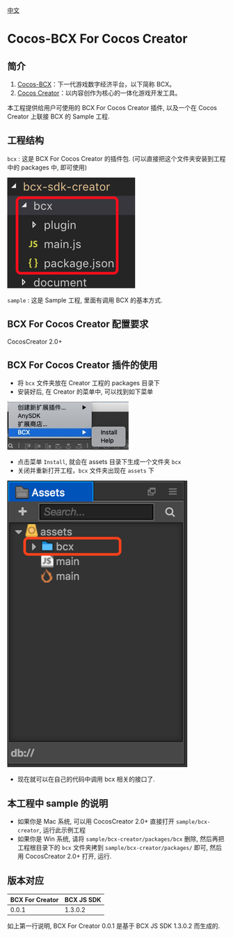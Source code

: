 [中文](https://github.com/Cocos-BCX/bcx-sdk-creator/blob/master/readme.cn.md "中文")

# Cocos-BCX For Cocos Creator

## 简介

1. [Cocos-BCX](https://www.cocosbcx.io/)：下一代游戏数字经济平台，以下简称 BCX。
2. [Cocos Creator](https://cocos2d-x.org/creator)：以内容创作为核心的一体化游戏开发工具。

本工程提供给用户可使用的 BCX For Cocos Creator 插件, 以及一个在 Cocos Creator 上联接 BCX 的 Sample 工程.

## 工程结构

`bcx` : 这是 BCX For Cocos Creator 的插件包.  (可以直接把这个文件夹安装到工程中的 packages 中, 即可使用)

![](./document/imgs/bcx_package.png)


`sample` : 这是 Sample 工程, 里面有调用 BCX 的基本方式.

## BCX For Cocos Creator 配置要求

CocosCreator 2.0+

## BCX For Cocos Creator 插件的使用

* 将 `bcx` 文件夹放在 Creator 工程的 packages 目录下
* 安装好后, 在 Creator 的菜单中, 可以找到如下菜单

![](./document/imgs/bcx_menu.png)

* 点击菜单 `Install`, 就会在 assets 目录下生成一个文件夹 `bcx`
* 关闭并重新打开工程，`bcx` 文件夹出现在 `assets` 下

![x](./document/imgs/bcx_assets.png)

* 现在就可以在自己的代码中调用 bcx 相关的接口了.

## 本工程中 sample 的说明

* 如果你是 Mac 系统, 可以用 CocosCreator 2.0+ 直接打开 `sample/bcx-creator`, 运行此示例工程
* 如果你是 Win 系统, 请将 `sample/bcx-creator/packages/bcx` 删除, 然后再把工程根目录下的 `bcx` 文件夹拷到 `sample/bcx-creator/packages/` 即可, 然后用 CocosCreator 2.0+ 打开,  运行.

## 版本对应

| BCX For Creator | BCX JS SDK |
| --------------- | ---------- |
| 0.0.1           | 1.3.0.2    |

如上第一行说明, BCX For Creator 0.0.1 是基于 BCX JS SDK 1.3.0.2 而生成的.
